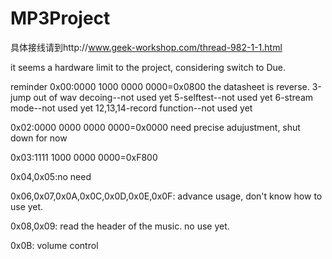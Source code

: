 MP3Project
==========
具体接线请到http://www.geek-workshop.com/thread-982-1-1.html

it seems a hardware limit to the project, considering switch to Due.

reminder
0x00:0000 1000 0000 0000=0x0800
the datasheet is reverse.
3-jump out of wav decoing--not used yet
5-selftest--not used yet
6-stream mode--not used yet
12,13,14-record function--not used yet

0x02:0000 0000 0000 0000=0x0000
need precise adujustment, shut down for now

0x03:1111 1000 0000 0000=0xF800

0x04,0x05:no need

0x06,0x07,0x0A,0x0C,0x0D,0x0E,0x0F:
advance usage, don't know how to use yet.

0x08,0x09:
read the header of the music. no use yet.

0x0B: volume control